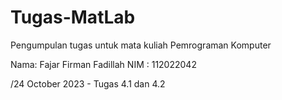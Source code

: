 # Tugas-MatLab
Pengumpulan tugas untuk mata kuliah Pemrograman Komputer

Nama: Fajar Firman Fadillah
NIM : 112022042


/24 October 2023 - Tugas 4.1 dan 4.2

